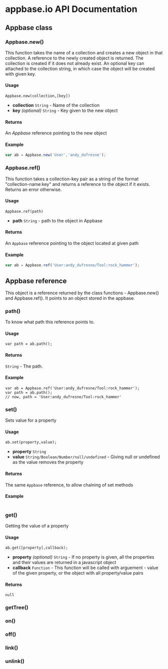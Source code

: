 # appbase.io API Documentation

## Appbase class

### Appbase.new()

This function takes the name of a collection and creates a new object in that collection. A reference to the newly created object is returned. The collection is created if it does not already exist. An optional key can attached to the collection string, in which case the object will be created with given key.

#### Usage
```
Appbase.new(collection,[key])
```
 - __collection__ `String` -
	Name of the collection
 - __key__ _(optional)_ `String` -
	Key given to the new object

#### Returns
An _Appbase_ reference pointing to the new object 

#### Example
```javascript
var ab = Appbase.new('User','andy_dufresne');
```

### Appbase.ref()

This function takes a collection-key pair as a string of the format "collection-name:key" and returns a reference to the object if it exists. Returns an error otherwise.

#### Usage
```
Appbase.ref(path)
```
 - __path__ `String` -
	path to the object in Appbase

#### Returns
An `Appbase` reference pointing to the object located at given path 

#### Example
```javascript
var ab = Appbase.ref('User:andy_dufresne/Tool:rock_hammer');
```


## Appbase reference

This object is a reference returned by the class functions - Appbase.new() and Appbase.ref(). It points to an object stored in the appbase.

### path()
To know what path this reference points to.

#### Usage
```
var path = ab.path();
```

#### Returns
`String` - The path.

#### Example
```
var ab = Appbase.ref('User:andy_dufresne/Tool:rock_hammer');
var path = ab.path();
// now, path = 'User:andy_dufresne/Tool:rock_hammer'
```

### set()
Sets value for a property

#### Usage
```
ab.set(property,value);
```
 - __property__ `String`
 - __value__ `String/Boolean/Number/null/undefined` - Giving null or undefined as the value removes the property

#### Returns
The same `Appbase` reference, to allow chaining of set methods

#### Example
```
```

### get()
Getting the value of a property
#### Usage
```
ab.get([property],callback);
```
 - __property__ _(optional)_ `String` - If no property is given, all the properties and their values are returned in a javascript object
 - __callback__ `Function` - This function will be called with arguement - value of the given property, or the object with all property/value pairs

#### Returns
`null`

### getTree()
### on()
### off()
### link()
### unlink()

